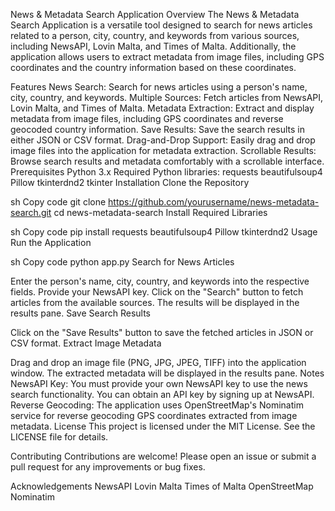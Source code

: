 News & Metadata Search Application
Overview
The News & Metadata Search Application is a versatile tool designed to search for news articles related to a person, city, country, and keywords from various sources, including NewsAPI, Lovin Malta, and Times of Malta. Additionally, the application allows users to extract metadata from image files, including GPS coordinates and the country information based on these coordinates.

Features
News Search: Search for news articles using a person's name, city, country, and keywords.
Multiple Sources: Fetch articles from NewsAPI, Lovin Malta, and Times of Malta.
Metadata Extraction: Extract and display metadata from image files, including GPS coordinates and reverse geocoded country information.
Save Results: Save the search results in either JSON or CSV format.
Drag-and-Drop Support: Easily drag and drop image files into the application for metadata extraction.
Scrollable Results: Browse search results and metadata comfortably with a scrollable interface.
Prerequisites
Python 3.x
Required Python libraries:
requests
beautifulsoup4
Pillow
tkinterdnd2
tkinter
Installation
Clone the Repository

sh
Copy code
git clone https://github.com/yourusername/news-metadata-search.git
cd news-metadata-search
Install Required Libraries

sh
Copy code
pip install requests beautifulsoup4 Pillow tkinterdnd2
Usage
Run the Application

sh
Copy code
python app.py
Search for News Articles

Enter the person's name, city, country, and keywords into the respective fields.
Provide your NewsAPI key.
Click on the "Search" button to fetch articles from the available sources.
The results will be displayed in the results pane.
Save Search Results

Click on the "Save Results" button to save the fetched articles in JSON or CSV format.
Extract Image Metadata

Drag and drop an image file (PNG, JPG, JPEG, TIFF) into the application window.
The extracted metadata will be displayed in the results pane.
Notes
NewsAPI Key: You must provide your own NewsAPI key to use the news search functionality. You can obtain an API key by signing up at NewsAPI.
Reverse Geocoding: The application uses OpenStreetMap's Nominatim service for reverse geocoding GPS coordinates extracted from image metadata.
License
This project is licensed under the MIT License. See the LICENSE file for details.

Contributing
Contributions are welcome! Please open an issue or submit a pull request for any improvements or bug fixes.

Acknowledgements
NewsAPI
Lovin Malta
Times of Malta
OpenStreetMap Nominatim
